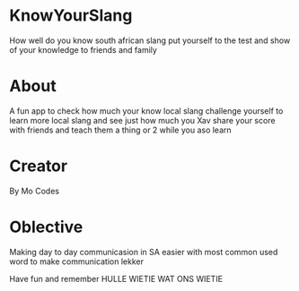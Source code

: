 # KnowYourSlang
How well do you know south african slang put yourself to the test and show of your knowledge to friends and family

# About

A fun app to check how much your know local slang challenge yourself to learn more local slang and see just how much you Xav share your score with friends and teach them a thing or 2 while you aso learn

# Creator

By Mo Codes

# Oblective

Making day to day communicasion in SA easier with most common used word to make communication lekker

Have fun and remember HULLE WIETIE WAT ONS WIETIE